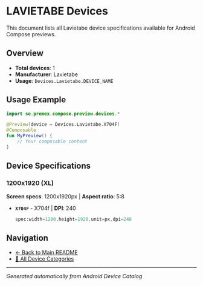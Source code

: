# LAVIETABE Devices

This document lists all Lavietabe device specifications available for Android Compose previews.

## Overview

- **Total devices**: 1
- **Manufacturer**: Lavietabe
- **Usage**: `Devices.Lavietabe.DEVICE_NAME`

## Usage Example

```kotlin
import se.premex.compose.preview.devices.*

@Preview(device = Devices.Lavietabe.X704F)
@Composable
fun MyPreview() {
    // Your composable content
}
```

## Device Specifications

### 1200x1920 (XL)

**Screen specs**: 1200x1920px | **Aspect ratio**: 5:8

- **`X704F`** - X704f | **DPI**: 240
  ```kotlin
  spec:width=1200,height=1920,unit=px,dpi=240
  ```

## Navigation

- [← Back to Main README](../../README.md)
- [📱 All Device Categories](../README.md)

---
*Generated automatically from Android Device Catalog*

